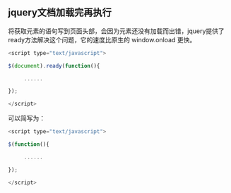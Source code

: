 ## jquery文档加载完再执行

将获取元素的语句写到页面头部，会因为元素还没有加载而出错，jquery提供了ready方法解决这个问题，它的速度比原生的 window.onload 更快。

```javascript
<script type="text/javascript">

$(document).ready(function(){

     ......

});

</script>
```

可以简写为：

```javascript
<script type="text/javascript">

$(function(){

     ......

});

</script>
```

